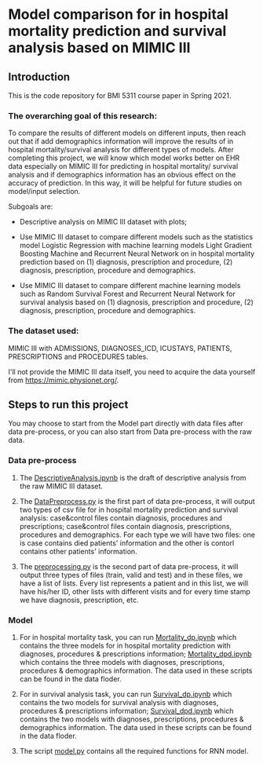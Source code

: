 # Model comparison for in hospital mortality prediction and survival analysis based on MIMIC III

## Introduction

This is the code repository for BMI 5311 course paper in Spring 2021.

### The overarching goal of this research:

To compare the results of different models on different inputs, then reach out that if add demographics information will improve the results of in hospital mortality/survival analysis for different types of models. After completing this project, we will know which model works better on EHR data especially on MIMIC III for predicting in hospital mortality/ survival analysis and if demographics information has an obvious effect on the accuracy of prediction. In this way, it will be helpful for future studies on model/input selection.


Subgoals are:
- Descriptive analysis on MIMIC III dataset with plots;

- Use MIMIC III dataset to compare different models such as the statistics model Logistic Regression with machine learning models Light Gradient Boosting Machine and Recurrent Neural Network on in hospital mortality prediction based on (1) diagnosis, prescription and procedure, (2) diagnosis, prescription, procedure and demographics.

- Use MIMIC III dataset to compare different machine learning models such as Random Survival Forest and Recurrent Neural Network for survival analysis based on (1) diagnosis, prescription and procedure, (2) diagnosis, prescription, procedure and demographics.


### The dataset used:

MIMIC III with ADMISSIONS, DIAGNOSES_ICD, ICUSTAYS, PATIENTS, PRESCRIPTIONS and PROCEDURES tables.

I'll not provide the MIMIC III data itself, you need to acquire the data yourself from https://mimic.physionet.org/.


## Steps to run this project

You may choose to start from the Model part directly with data files after data pre-process, or you can also start from Data pre-process with the raw data.

### Data pre-process

1. The [DescriptiveAnalysis.ipynb](https://github.com/BingyuMao/model_comparison_mimic/blob/main/DescriptiveAnalysis.ipynb) is the draft of descriptive analysis from the raw MIMIC III dataset.
2. The [DataPreprocess.py](https://github.com/BingyuMao/model_comparison_mimic/blob/main/DataPreprocess.py) is the first part of data pre-process, it will output two types of csv file for in hospital mortality prediction and survival analysis: case&control files contain diagnosis, procedures and prescriptions; case&control files contain diagnosis, prescriptions, procedures and demographics. For each type we will have two files: one is case contains died patients' information and the other is contorl contains other patients' information.

3. The [preprocessing.py](https://github.com/BingyuMao/model_comparison_mimic/blob/main/preprocessing.py) is the second part of data pre-process, it will output three types of files (train, valid and test) and in these files, we have a list of lists. Every list represents a patient and in this list, we will have his/her ID, other lists with different visits and for every time stamp we have diagnosis, prescription, etc.

### Model

1. For in hospital mortality task, you can run [Mortality_dp.ipynb](https://github.com/BingyuMao/model_comparison_mimic/blob/main/Mortality_dp.ipynb) which contains the three models for in hospital mortality prediction with diagnoses, procedures & prescriptions information; [Mortality_dpd.ipynb](https://github.com/BingyuMao/model_comparison_mimic/blob/main/Mortality_dpd.ipynb) which contains the three models with diagnoses, prescriptions, procedures & demographics information. The data used in these scripts can be found in the data floder.

2. For in survival analysis task, you can run [Survival_dp.ipynb](https://github.com/BingyuMao/model_comparison_mimic/blob/main/Survival_dp.ipynb) which contains the two models for survival analysis with diagnoses, procedures & prescriptions information; [Survival_dpd.ipynb](https://github.com/BingyuMao/model_comparison_mimic/blob/main/Survival_dpd.ipynb) which contains the two models with diagnoses, prescriptions, procedures & demographics information. The data used in these scripts can be found in the data floder.

3. The script [model.py](https://github.com/BingyuMao/model_comparison_mimic/blob/main/model.py) contains all the required functions for RNN model.


